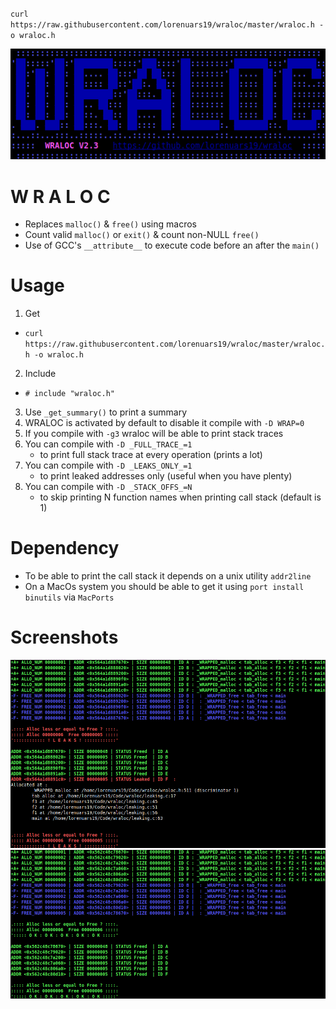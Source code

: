 `curl https://raw.githubusercontent.com/lorenuars19/wraloc/master/wraloc.h -o wraloc.h`

<img src="wraloc_logo.png">

# W R A L O C
- Replaces `malloc()` & `free()` using macros
- Count valid `malloc()` or `exit()` & count non-NULL `free()`
- Use of GCC's `__attribute__` to execute code before an after the `main()`

# Usage
1. Get
  - `curl https://raw.githubusercontent.com/lorenuars19/wraloc/master/wraloc.h -o wraloc.h`
2. Include
  - ` # include "wraloc.h" `
3. Use ` _get_summary() ` to print a summary
4. WRALOC is activated by default to disable it compile with ` -D WRAP=0 `
5. If you compile with ` -g3 ` wraloc will be able to print stack traces
6. You can compile with ` -D _FULL_TRACE_=1 `
	- to print full stack trace at every operation (prints a lot)
7. You can compile with ` -D _LEAKS_ONLY_=1 `
	- to print leaked addresses only (useful when you have plenty)
8. You can compile with ` -D _STACK_OFFS_=N `
	- to skip printing N function names when printing call stack (default is 1)
# Dependency
- To be able to print the call stack it depends on a unix utility `addr2line`
- On a MacOs system you should be able to get it using `port install binutils` via `MacPorts`
# Screenshots
<img src="wraloc_leaking.png">
<img src="wraloc_ok.png">
